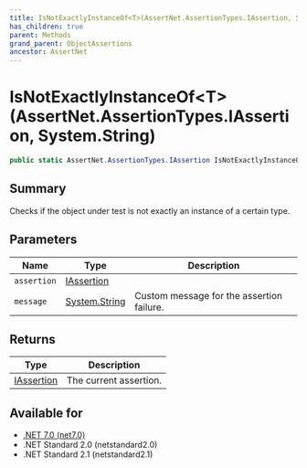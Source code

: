 ```yaml
---
title: IsNotExactlyInstanceOf<T>(AssertNet.AssertionTypes.IAssertion, System.String)
has_children: true
parent: Methods
grand_parent: ObjectAssertions
ancestor: AssertNet
---
```

# IsNotExactlyInstanceOf&lt;T&gt;(AssertNet.AssertionTypes.IAssertion, System.String)

```csharp
public static AssertNet.AssertionTypes.IAssertion IsNotExactlyInstanceOf<T>(AssertNet.AssertionTypes.IAssertion assertion, System.String message);
```

## Summary
Checks if the object under test is not exactly an instance of a certain type.

## Parameters
|Name|Type|Description|
|-|-|-|
|`assertion`|[IAssertion](t_assertnet_assertiontypes_iassertion.md)||
|`message`|[System.String](https://learn.microsoft.com/en-us/dotnet/api/system.string)|Custom message for the assertion failure.|

## Returns
|Type|Description|
|-|-|
|[IAssertion](t_assertnet_assertiontypes_iassertion.md)|The current assertion.|

## Available for
- [.NET 7.0 (net7.0)](https://versionsof.net/core/7.0/)
- .NET Standard 2.0 (netstandard2.0)
- .NET Standard 2.1 (netstandard2.1)
